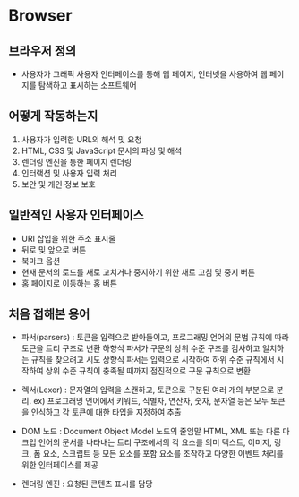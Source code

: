 # Browser

## 브라우저 정의

 - 사용자가 그래픽 사용자 인터페이스를 통해 웹 페이지, 인터넷을 사용하여 웹 페이지를 탐색하고 표시하는 소프트웨어


## 어떻게 작동하는지

1. 사용자가 입력한 URL의 해석 및 요청
2. HTML, CSS 및 JavaScript 문서의 파싱 및 해석
3. 렌더링 엔진을 통한 페이지 렌더링
4. 인터랙션 및 사용자 입력 처리
5. 보안 및 개인 정보 보호

## 일반적인 사용자 인터페이스

- URI 삽입을 위한 주소 표시줄
- 뒤로 및 앞으로 버튼
- 북마크 옵션
- 현재 문서의 로드를 새로 고치거나 중지하기 위한 새로 고침 및 중지 버튼
- 홈 페이지로 이동하는 홈 버튼


## 처음 접해본 용어

- 파서(parsers) : 토큰을 입력으로 받아들이고, 프로그래밍 언어의 문법 규칙에 따라 토큰을 트리 구조로 변환
                하향식 파서가 구문의 상위 수준 구조를 검사하고 일치하는 규칙을 찾으려고 시도 
                상향식 파서는 입력으로 시작하여 하위 수준 규칙에서 시작하여 상위 수준 규칙이 충족될 때까지 점진적으로 구문 규칙으로 변환

- 렉서(Lexer) :  문자열의 입력을 스캔하고, 토큰으로 구분된 여러 개의 부분으로 분리. 
               ex) 프로그래밍 언어에서 키워드, 식별자, 연산자, 숫자, 문자열 등은 모두 토큰을 인식하고 각 토큰에 대한 타입을 지정하여 추출


- DOM 노드 : Document Object Model 노드의 줄임말
                HTML, XML 또는 다른 마크업 언어의 문서를 나타내는 트리 구조에서의 각 요소를 의미
                텍스트, 이미지, 링크, 폼 요소, 스크립트 등 모든 요소를 포함
                요소를 조작하고 다양한 이벤트 처리를 위한 인터페이스를 제공

- 렌더링 엔진 : 요청된 콘텐츠 표시를 담당